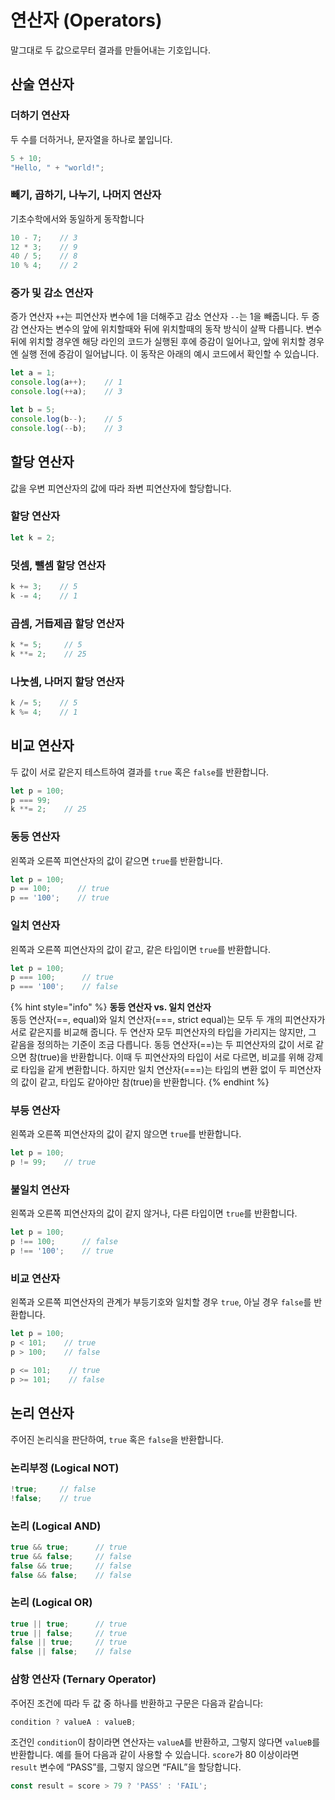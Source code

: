 # 연산자 (Operators)

말그대로 두 값으로무터 결과를 만들어내는 기호입니다.



## 산술 연산자

### 더하기 연산자

두 수를 더하거나, 문자열을 하나로 붙입니다.

```jsx
5 + 10;
"Hello, " + "world!";
```



### 빼기, 곱하기, 나누기, 나머지 연산자

기초수학에서와 동일하게 동작합니다

```jsx
10 - 7;    // 3
12 * 3;    // 9
40 / 5;    // 8
10 % 4;    // 2
```



### 증가 및 감소 연산자

증가 연산자 `++`는 피연산자 변수에 1을 더해주고 감소 연산자 `--`는 1을 빼줍니다. 두 증감 연산자는 변수의 앞에 위치할때와 뒤에 위치할때의 동작 방식이 살짝 다릅니다. 변수 뒤에 위치할 경우엔 해당 라인의 코드가 실행된 후에 증감이 일어나고, 앞에 위치할 경우엔 실행 전에 증감이 일어납니다. 이 동작은 아래의 예시 코드에서 확인할 수 있습니다.

```jsx
let a = 1;
console.log(a++);    // 1
console.log(++a);    // 3

let b = 5;
console.log(b--);    // 5
console.log(--b);    // 3
```



## 할당 연산자

값을 우변 피연산자의 값에 따라 좌변 피연산자에 할당합니다.



### 할당 연산자

```jsx
let k = 2;
```



### 덧셈, 뺄셈 할당 연산자

```jsx
k += 3;    // 5
k -= 4;    // 1
```



### 곱셈, 거듭제곱 할당 연산자

```jsx
k *= 5;     // 5
k **= 2;    // 25
```



### 나눗셈, 나머지 할당 연산자

```jsx
k /= 5;    // 5
k %= 4;    // 1
```



## 비교 연산자

두 값이 서로 같은지 테스트하여 결과를 `true` 혹은 `false`를 반환합니다.

```jsx
let p = 100;
p === 99;
k **= 2;    // 25
```

### 동등 연산자

왼쪽과 오른쪽 피연산자의 값이 같으면 `true`를 반환합니다.

```jsx
let p = 100;
p == 100;      // true
p == '100';    // true
```

### 일치 연산자

왼쪽과 오른쪽 피연산자의 값이 같고, 같은 타입이면 `true`를 반환합니다.

```jsx
let p = 100;
p === 100;      // true
p === '100';    // false
```



{% hint style="info" %}
**동등 연산자 vs. 일치 연산자**\
동등 연산자(==, equal)와 일치 연산자(===, strict equal)는 모두 두 개의 피연산자가 서로 같은지를 비교해 줍니다. 두 연산자 모두 피연산자의 타입을 가리지는 않지만, 그 같음을 정의하는 기준이 조금 다릅니다. 동등 연산자(==)는 두 피연산자의 값이 서로 같으면 참(true)을 반환합니다. 이때 두 피연산자의 타입이 서로 다르면, 비교를 위해 강제로 타입을 같게 변환합니다. 하지만 일치 연산자(===)는 타입의 변환 없이 두 피연산자의 값이 같고, 타입도 같아야만 참(true)을 반환합니다.
{% endhint %}



### 부등 연산자

왼쪽과 오른쪽 피연산자의 값이 같지 않으면 `true`를 반환합니다.

```jsx
let p = 100;
p != 99;    // true
```



### 불일치 연산자

왼쪽과 오른쪽 피연산자의 값이 같지 않거나, 다른 타입이면 `true`를 반환합니다.

```jsx
let p = 100;
p !== 100;      // false
p !== '100';    // true
```



### 비교 연산자

왼쪽과 오른쪽 피연산자의 관계가 부등기호와 일치할 경우 `true`, 아닐 경우 `false`를 반환합니다.

```jsx
let p = 100;
p < 101;    // true
p > 100;    // false

p <= 101;    // true
p >= 101;    // false
```



## 논리 연산자

주어진 논리식을 판단하여, `true` 혹은 `false`을 반환합니다.



### 논리부정 (Logical NOT)

```jsx
!true;     // false
!false;    // true
```



### 논리 (Logical AND)

```jsx
true && true;      // true
true && false;     // false
false && true;     // false
false && false;    // false
```



### 논리 (Logical OR)

```jsx
true || true;      // true
true || false;     // true
false || true;     // true
false || false;    // false
```



### 삼항 연산자 (Ternary Operator)

주어진 조건에 따라 두 값 중 하나를 반환하고 구문은 다음과 같습니다:

```jsx
condition ? valueA : valueB;
```



조건인 `condition`이 참이라면 연산자는 `valueA`를 반환하고, 그렇지 않다면 `valueB`를 반환합니다. 예를 들어 다음과 같이 사용할 수 있습니다. `score`가 80 이상이라면 `result` 변수에 “PASS”를, 그렇지 않으면 “FAIL”을 할당합니다.

```jsx
const result = score > 79 ? 'PASS' : 'FAIL';
```

